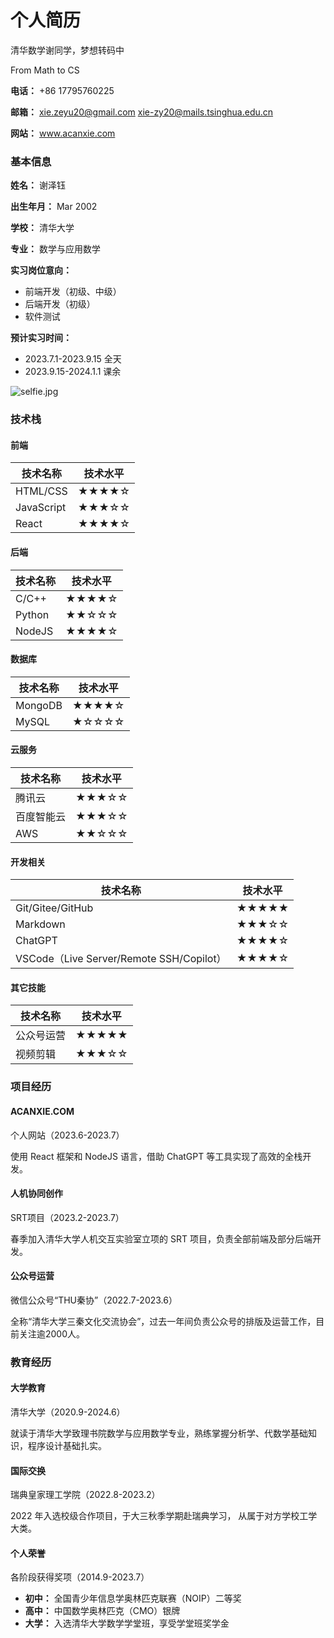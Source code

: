 # 个人简历

清华数学谢同学，梦想转码中

From Math to CS

__电话：__ +86 17795760225

__邮箱：__ xie.zeyu20@gmail.com xie-zy20@mails.tsinghua.edu.cn

__网站：__ www.acanxie.com

### 基本信息

__姓名：__ 谢泽钰

__出生年月：__ Mar 2002

__学校：__ 清华大学

__专业：__ 数学与应用数学

__实习岗位意向：__

- 前端开发（初级、中级）
- 后端开发（初级）
- 软件测试

__预计实习时间：__

- 2023.7.1-2023.9.15 全天
- 2023.9.15-2024.1.1 课余

![selfie.jpg](http://acanxie.com/photo/api/downloadPhoto?name=selfie.jpg)

### 技术栈

#### 前端

| 技术名称   | 技术水平 |
| ---------- | -------- |
| HTML/CSS   | ★★★★☆    |
| JavaScript | ★★★☆☆    |
| React      | ★★★★☆    |

#### 后端

| 技术名称 | 技术水平 |
| -------- | -------- |
| C/C++    | ★★★★☆    |
| Python   | ★★☆☆☆    |
| NodeJS   | ★★★★☆    |

#### 数据库

| 技术名称 | 技术水平 |
| -------- | -------- |
| MongoDB  | ★★★★☆    |
| MySQL    | ★☆☆☆☆    |

#### 云服务

| 技术名称   | 技术水平 |
| ---------- | -------- |
| 腾讯云     | ★★★☆☆    |
| 百度智能云 | ★★★☆☆    |
| AWS        | ★★☆☆☆    |

#### 开发相关

| 技术名称                                 | 技术水平 |
| ---------------------------------------- | -------- |
| Git/Gitee/GitHub                         | ★★★★★    |
| Markdown                                 | ★★★☆☆    |
| ChatGPT                                  | ★★★★☆    |
| VSCode（Live Server/Remote SSH/Copilot） | ★★★★☆    |

#### 其它技能

| 技术名称   | 技术水平 |
| ---------- | -------- |
| 公众号运营 | ★★★★★    |
| 视频剪辑   | ★★★☆☆    |

### 项目经历

#### ACANXIE.COM

个人网站（2023.6-2023.7）

使用 React 框架和 NodeJS 语言，借助 ChatGPT 等工具实现了高效的全栈开发。 

#### 人机协同创作

SRT项目（2023.2-2023.7）

春季加入清华大学人机交互实验室立项的 SRT 项目，负责全部前端及部分后端开发。 

#### 公众号运营

微信公众号“THU秦协”（2022.7-2023.6）

全称“清华大学三秦文化交流协会”，过去一年间负责公众号的排版及运营工作，目前关注逾2000人。

### 教育经历

#### 大学教育

清华大学（2020.9-2024.6）

就读于清华大学致理书院数学与应用数学专业，熟练掌握分析学、代数学基础知识，程序设计基础扎实。

#### 国际交换

瑞典皇家理工学院（2022.8-2023.2）

2022 年入选校级合作项目，于大三秋季学期赴瑞典学习， 从属于对方学校工学大类。

#### 个人荣誉

各阶段获得奖项（2014.9-2023.7）

- __初中：__ 全国青少年信息学奥林匹克联赛（NOIP）二等奖 
- __高中：__ 中国数学奥林匹克（CMO）银牌 
- __大学：__ 入选清华大学数学学堂班，享受学堂班奖学金